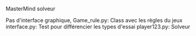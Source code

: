 MasterMind solveur

Pas d'interface graphique,
Game_rule.py: Class avec les règles du jeux
interface.py: Test pour différencier les types d'essai 
player123.py: Solveur
